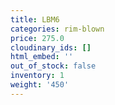 ```yaml
---
title: LBM6
categories: rim-blown
price: 275.0
cloudinary_ids: []
html_embed: ''
out_of_stock: false
inventory: 1
weight: '450'
---
```


